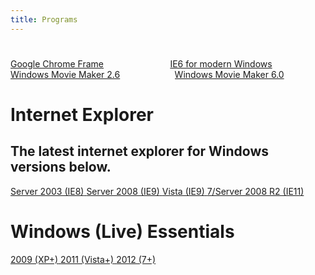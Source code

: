 ```yaml
---
title: Programs
---
```


<a name="programs"></a>
<h1 class="title is-1 has-text-white has-text-centered"> </h1>
<div class="columns">
  <div class="column">
    <a class="button is-large is-fullwidth is-rounded" href="https://archive.org/details/ChromeFrameArchive01" target="_blank"><span>Google Chrome Frame</span></a>
  </div>
  <div class="column">
    <a class="button is-large is-fullwidth is-rounded" href="https://cdn.discordapp.com/attachments/251863047587627008/436271375808856074/ie6.exe" target="_blank"><span>IE6 for modern Windows</span></a>
  </div>
</div>
<div class="columns">
  <div class="column">
    <a class="button is-large is-fullwidth is-rounded" href="https://cdn.discordapp.com/attachments/251863047587627008/476602363478802444/MM26_ENU.msi" target="_blank"><span>Windows Movie Maker 2.6</span></a>
  </div>
  <div class="column">
    <a class="button is-large is-fullwidth is-rounded" href="https://cdn.discordapp.com/attachments/251863047587627008/476607149771063307/wmminst.exe" target="_blank"><span>Windows Movie Maker 6.0</span></a>
  </div>
</div>

<div class="box">
  <h1 class="title">
    <i class="fab fa-internet-explorer"></i> Internet Explorer
  </h1>
  <h2 class="subtitle">
    The latest internet explorer for Windows versions below.
  </h2>
  <a class="button is-info is-rounded" href="https://www.catalog.update.microsoft.com/Search.aspx?q=944036%20server%202003">
    <span class="icon is-small">
      <i class="fas fa-download"></i>
    </span>
    <span>Server 2003 (IE8)</span>
  </a>
  <a class="button is-info is-rounded" href="https://www.catalog.update.microsoft.com/Search.aspx?q=982861%20for%20Windows%20Server%202008">
    <span class="icon is-small">
      <i class="fas fa-download"></i>
    </span>
    <span>Server 2008 (IE9)</span>
  </a>
  <a class="button is-info is-rounded" href="https://www.catalog.update.microsoft.com/Search.aspx?q=982861%20for%20Windows%20Vista">
    <span class="icon is-small">
      <i class="fas fa-download"></i>
    </span>
    <span>Vista (IE9)</span>
  </a>
  <a class="button is-info is-rounded" href="https://support.microsoft.com/help/18520/download-internet-explorer-11-offline-installer">
    <span class="icon is-small">
      <i class="fas fa-download"></i>
    </span>
    <span>7/Server 2008 R2 (IE11)</span>
  </a>
</div>

<div class="box">
  <h1 class="title">
    <i class="fab fa-windows"></i> Windows (Live) Essentials
  </h1>
  <a class="button is-info is-rounded" href="https://drive.google.com/drive/folders/0B-sthtpwcglEelpGR0Y1SVBVUVE">
    <span class="icon is-small">
      <i class="fas fa-download"></i>
    </span>
    <span>2009 (XP+)</span>
  </a>
  <a class="button is-info is-rounded" href="https://drive.google.com/drive/folders/0B-sthtpwcglEem1za3dWdUU1Snc">
    <span class="icon is-small">
      <i class="fas fa-download"></i>
    </span>
    <span>2011 (Vista+)</span>
  </a>
  <a class="button is-info is-rounded" href="https://drive.google.com/drive/folders/0B-sthtpwcglEZUpxcTZJZ2ZUX1E">
    <span class="icon is-small">
      <i class="fas fa-download"></i>
    </span>
    <span>2012 (7+)</span>
  </a>
</div>
